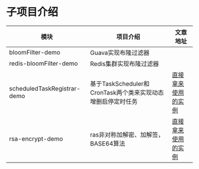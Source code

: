 # 子项目介绍
| 模块        | 项目介绍   |  文章地址  |
| --------   | -----  | ----  |
| bloomFilter-demo     | Guava实现布隆过滤器|        |
| redis-bloomFilter-demo        |    Redis集群实现布隆过滤器    |    |
| scheduledTaskRegistrar-demo        |   基于TaskScheduler和CronTask两个类来实现动态增删启停定时任务   |   [直接拿来使用的实例](https://www.goitman.cn/2020/11/01/ScheduledTaskRegistrar%E5%AE%9E%E7%8E%B0%E5%8A%A8%E6%80%81%E5%A2%9E%E5%88%A0%E5%90%AF%E5%81%9C%E5%AE%9A%E6%97%B6%E4%BB%BB%E5%8A%A1%E5%8A%9F%E8%83%BD/)|
| rsa-encrypt-demo        |   ras非对称加解密、加解签，BASE64算法   |   [直接拿来使用的实例]()|
